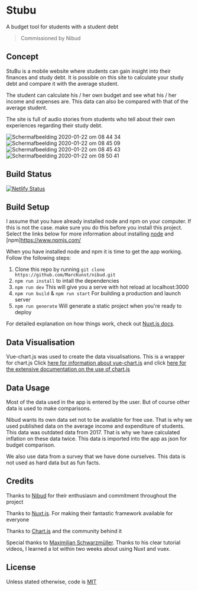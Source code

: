# Stubu

A budget tool for students with a student debt

> Commissioned by Nibud

## Concept
StuBu is a mobile website where students can gain insight into their finances and study debt. It is possible on this site to calculate your study debt and compare it with the average student.

The student can calculate his / her own budget and see what his / her income and expenses are. This data can also be compared with that of the average student.

The site is full of audio stories from students who tell about their own experiences regarding their study debt.

![Schermafbeelding 2020-01-22 om 08 44 34](https://user-images.githubusercontent.com/45428822/72875097-d961b480-3cf3-11ea-8e24-11a9c928ac12.png)
![Schermafbeelding 2020-01-22 om 08 45 09](https://user-images.githubusercontent.com/45428822/72875105-dff02c00-3cf3-11ea-8b7c-c9860352e86d.png)
![Schermafbeelding 2020-01-22 om 08 45 43](https://user-images.githubusercontent.com/45428822/72875114-e54d7680-3cf3-11ea-9568-ea0fbb9aee6c.png)
![Schermafbeelding 2020-01-22 om 08 50 41](https://user-images.githubusercontent.com/45428822/72875326-51c87580-3cf4-11ea-99e6-fd7f58567b54.png)

## Build Status
[![Netlify Status](https://api.netlify.com/api/v1/badges/6ed0c348-6f16-445f-9792-d917b9cf16df/deploy-status)](https://app.netlify.com/sites/stubu/deploys)

## Build Setup
I assume that you have already installed node and npm on your computer. If this is not the case. make sure you do this before you install this project. Select the links below for more information about installing [node](https://nodejs.org/en/) and [npm]https://www.npmjs.com/

When you have installed node and npm it is time to get the app working. Follow the following steps:

1. Clone this repo by running `git clone https://github.com/MarcKunst/nibud.git`
2. `npm run install` to intall the dependencies
3. `npm run dev` This will give you a serve with hot reload at localhost:3000
4. `npm run build` & `npm run start` For building a production and launch server
5. `npm run generate` Will generate a static project when you're ready to deploy

For detailed explanation on how things work, check out [Nuxt.js docs](https://nuxtjs.org).

## Data Visualisation
Vue-chart.js was used to create the data visualisations. This is a wrapper for chart.js Click [here for information about vue-chart.js](https://vue-chartjs.org/) and click [here for the extensive documentation on the use of chart.js](https://www.chartjs.org/)

## Data Usage
Most of the data used in the app is entered by the user. But of course other data is used to make comparisons.

Nibud wants its own data set not to be available for free use. That is why we used published data on the average income and expenditure of students. This data was outdated data from 2017. That is why we have calculated inflation on these data twice. This data is imported into the app as json for budget comparison.

We also use data from a survey that we have done ourselves. This data is not used as hard data but as fun facts.

## Credits

Thanks to [Nibud](https://www.nibud.nl/) for their enthusiasm and commitment throughout the project

Thanks to [Nuxt.js](https://nuxtjs.org/). For making their fantastic framework available for everyone

Thanks to [Chart.js](https://www.chartjs.org/) and the community behind it

Special thanks to [Maximilian Schwarzmüller](https://github.com/maxschwarzmueller). Thanks to his clear tutorial videos, I learned a lot within two weeks about using Nuxt and vuex.

## License
Unless stated otherwise, code is [MIT](https://github.com/MarcKunst/nibud/blob/master/LICENSE)
